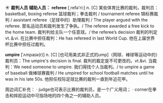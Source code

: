 ☀ <span class="category">**裁判人员 辅助人员：**</span>
<span class="vocabulary">**referee**</span> [͵refə'ri:] 
<span class="definition">n. [C] 某些体育比赛的裁判，裁判员：</span>basketball, boxing referee 篮球裁判；拳击裁判 / tournament referee 锦标赛裁判 / assistant referee（足球中的）助理裁判 / The player argued with the referee. 那名运动员和裁判发生了争执。/ The referee awarded a free kick to the home team. 裁判判给主队一个任意球。/ the referee’s decision 裁判的判定 <span class="definition">vt.＆vi. 在比赛中担任裁判：</span>He has refereed in last World Cup. 他在上届世界杯比赛中担任过裁判。
           
<span class="vocabulary">**umpire**</span> [ˈʌmpaɪə(r)]
<span class="definition">n. [C] [也可用美式非正式的ump]（网球、棒球等运动中的）裁判员：</span>The umpire's decision is final. 裁判的裁定是不可更改的。<span class="definition">vt.&vi. 当裁判：</span>We need someone to umpire. 我们得找个人当裁判。/ to umpire a game of baseball 做棒球赛裁判 / He umpired for school football matches until he was in his late 50s. 他担任校际足球比赛的裁判一直到年近花甲。

周边词汇补充：
· judge也可表示比赛的裁判员，是一个广义用词；
· corner在拳击和摔跤运动中可指场地的四个角之一的辅助人员。

